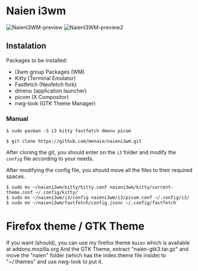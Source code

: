 # Naien i3wm

![NaienI3WM-preview](https://github.com/user-attachments/assets/11cae767-7962-457b-a4c3-ba37a1b4f28f)
![NaienI3WM-preview2](https://github.com/user-attachments/assets/6e6ff683-7789-420e-bab0-e9ab3af069b6)


## Instalation
 Packages to be installed:
 - i3wm group Packages (WM)
 - Kitty (Terminal Emulator)
 - Fastfetch (Neofetch fork)
 - dmenu (application launcher)
 - picom (X Compositor)
 - nwg-look (GTK Theme Manager)
 ### Manual

```
$ sudo pacman -S i3 kitty fastfetch dmenu picom

$ git clone https://github.com/menaie/naieni3wm.git
```

After cloning the git, you should enter on the ``i3`` folder and modify the ``config`` file according to your needs.

After modifying the config file, you should move all the files to their required spaces.

```
$ sudo mv ~/naieni3wm/kitty/kitty.conf naieni3wm/kitty/current-theme.conf ~/.config/kitty/
$ sudo mv ~/naieni3wm/i3/config naieni3wm/i3/picom.conf ~/.config/i3/
$ sudo mv ~/naieni3wm/fastfetch/config.jsonc ~/.config/fastfetch
```

# Firefox theme / GTK Theme

If you want (should), you can use my firefox theme ``Naien`` which is available at addons.mozilla.org
And the GTK Theme, extract "naien-gtk3.tar.gz" and move the "naien" folder (which has the index.theme file inside) to "~/.themes" and use nwg-look to put it.
